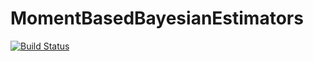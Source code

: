 # MomentBasedBayesianEstimators

[![Build Status](https://travis-ci.org/gragusa/MomentBasedBayesianEstimators.jl.svg?branch=master)](https://travis-ci.org/gragusa/MomentBasedBayesianEstimators.jl)
